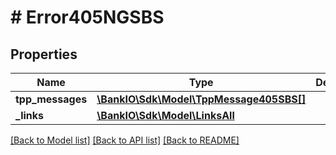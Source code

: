 # # Error405NGSBS

## Properties

Name | Type | Description | Notes
------------ | ------------- | ------------- | -------------
**tpp_messages** | [**\BankIO\Sdk\Model\TppMessage405SBS[]**](TppMessage405SBS.md) |  | [optional] 
**_links** | [**\BankIO\Sdk\Model\LinksAll**](LinksAll.md) |  | [optional] 

[[Back to Model list]](../../README.md#documentation-for-models) [[Back to API list]](../../README.md#documentation-for-api-endpoints) [[Back to README]](../../README.md)



